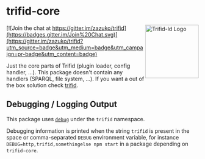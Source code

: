 # trifid-core
<img src="https://cdn.rawgit.com/zazuko/trifid/master/logo.svg" width="140px" height="140px" align="right" alt="Trifid-ld Logo"/>

[![Join the chat at https://gitter.im/zazuko/trifid](https://badges.gitter.im/Join%20Chat.svg)](https://gitter.im/zazuko/trifid?utm_source=badge&utm_medium=badge&utm_campaign=pr-badge&utm_content=badge)

Just the core parts of Trifid (plugin loader, config handler, ...).
This package doesn't contain any handlers (SPARQL, file system, ...).
If you want a out of the box solution check [trifid](https://www.npmjs.com/package/trifid/).

## Debugging / Logging Output

This package uses [`debug`](https://www.npmjs.com/package/debug) under the `trifid` namespace.

Debugging information is printed when the string `trifid` is present in the space or comma-separated `DEBUG` environment variable, for instance `DEBUG=http,trifid,somethingelse npm start` in a package depending on `trifid-core`.
